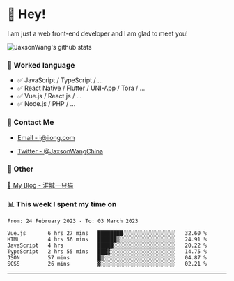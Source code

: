 # 👋 Hey!

I am just a web front-end developer and I am glad to meet you!

![JaxsonWang's github stats](https://github-readme-stats.vercel.app/api?username=JaxsonWang&&show_icons=true&&title_color=1abc9c&&icon_color=1abc9c)


### 📝 Worked language

- ✅ JavaScript / TypeScript / ...
- ✅ React Native / Flutter / UNI-App / Tora / ...
- ✅ Vue.js / React.js / ...
- ✅ Node.js / PHP / ...

### 📮 Contact Me

- [Email - i@iiong.com](mailto:i@iiong.com)

- [Twitter - @JaxsonWangChina](https://twitter.com/JaxsonWangChina)

### 🤪 Other

[📌 My Blog - 淮城一只猫](https://iiong.com)

### 📊 This week I spent my time on

<!--START_SECTION:waka-->

```text
From: 24 February 2023 - To: 03 March 2023

Vue.js       6 hrs 27 mins   ████████░░░░░░░░░░░░░░░░░   32.60 %
HTML         4 hrs 56 mins   ██████▒░░░░░░░░░░░░░░░░░░   24.91 %
JavaScript   4 hrs           █████░░░░░░░░░░░░░░░░░░░░   20.22 %
TypeScript   2 hrs 55 mins   ███▓░░░░░░░░░░░░░░░░░░░░░   14.75 %
JSON         57 mins         █▒░░░░░░░░░░░░░░░░░░░░░░░   04.87 %
SCSS         26 mins         ▓░░░░░░░░░░░░░░░░░░░░░░░░   02.21 %
```

<!--END_SECTION:waka-->

---
